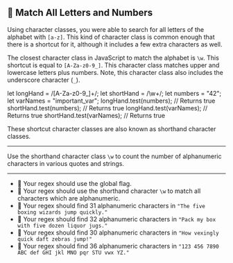 🚀 Match All Letters and Numbers
--------------------------------

Using character classes, you were able to search for all letters of the alphabet with `[a-z]`. This kind of character class is common enough that there is a shortcut for it, although it includes a few extra characters as well.

The closest character class in JavaScript to match the alphabet is `\w`. This shortcut is equal to `[A-Za-z0-9_]`. This character class matches upper and lowercase letters plus numbers. Note, this character class also includes the underscore character (`_`).

let longHand = /\[A-Za-z0-9\_\]+/;
let shortHand = /\\w+/;
let numbers = "42";
let varNames = "important\_var";
longHand.test(numbers); // Returns true
shortHand.test(numbers); // Returns true
longHand.test(varNames); // Returns true
shortHand.test(varNames); // Returns true

These shortcut character classes are also known as shorthand character classes.

* * *

Use the shorthand character class `\w` to count the number of alphanumeric characters in various quotes and strings.

* * *

*   🧪 Your regex should use the global flag.
*   🧪 Your regex should use the shorthand character `\w` to match all characters which are alphanumeric.
*   🧪 Your regex should find 31 alphanumeric characters in `"The five boxing wizards jump quickly."`
*   🧪 Your regex should find 32 alphanumeric characters in `"Pack my box with five dozen liquor jugs."`
*   🧪 Your regex should find 30 alphanumeric characters in `"How vexingly quick daft zebras jump!"`
*   🧪 Your regex should find 36 alphanumeric characters in `"123 456 7890 ABC def GHI jkl MNO pqr STU vwx YZ."`